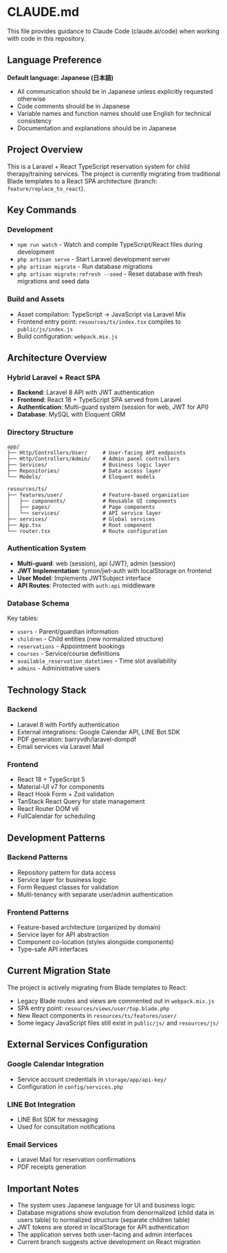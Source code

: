 # CLAUDE.md

This file provides guidance to Claude Code (claude.ai/code) when working with code in this repository.

## Language Preference

**Default language: Japanese (日本語)**
- All communication should be in Japanese unless explicitly requested otherwise
- Code comments should be in Japanese
- Variable names and function names should use English for technical consistency
- Documentation and explanations should be in Japanese

## Project Overview

This is a Laravel + React TypeScript reservation system for child therapy/training services. The project is currently migrating from traditional Blade templates to a React SPA architecture (branch: `feature/replace_to_react`).

## Key Commands

### Development
- `npm run watch` - Watch and compile TypeScript/React files during development
- `php artisan serve` - Start Laravel development server
- `php artisan migrate` - Run database migrations
- `php artisan migrate:refresh --seed` - Reset database with fresh migrations and seed data

### Build and Assets
- Asset compilation: TypeScript → JavaScript via Laravel Mix
- Frontend entry point: `resources/ts/index.tsx` compiles to `public/js/index.js`
- Build configuration: `webpack.mix.js`

## Architecture Overview

### Hybrid Laravel + React SPA
- **Backend**: Laravel 8 API with JWT authentication
- **Frontend**: React 18 + TypeScript SPA served from Laravel
- **Authentication**: Multi-guard system (session for web, JWT for API)
- **Database**: MySQL with Eloquent ORM

### Directory Structure
```
app/
├── Http/Controllers/User/     # User-facing API endpoints
├── Http/Controllers/Admin/    # Admin panel controllers
├── Services/                  # Business logic layer
├── Repositories/              # Data access layer
└── Models/                    # Eloquent models

resources/ts/
├── features/user/             # Feature-based organization
│   ├── components/            # Reusable UI components
│   ├── pages/                 # Page components
│   └── services/              # API service layer
├── services/                  # Global services
├── App.tsx                    # Root component
└── router.tsx                 # Route configuration
```

### Authentication System
- **Multi-guard**: web (session), api (JWT), admin (session)
- **JWT Implementation**: tymon/jwt-auth with localStorage on frontend
- **User Model**: Implements JWTSubject interface
- **API Routes**: Protected with `auth:api` middleware

### Database Schema
Key tables:
- `users` - Parent/guardian information
- `children` - Child entities (new normalized structure)
- `reservations` - Appointment bookings
- `courses` - Service/course definitions
- `available_reservation_datetimes` - Time slot availability
- `admins` - Administrative users

## Technology Stack

### Backend
- Laravel 8 with Fortify authentication
- External integrations: Google Calendar API, LINE Bot SDK
- PDF generation: barryvdh/laravel-dompdf
- Email services via Laravel Mail

### Frontend
- React 18 + TypeScript 5
- Material-UI v7 for components
- React Hook Form + Zod validation
- TanStack React Query for state management
- React Router DOM v6
- FullCalendar for scheduling

## Development Patterns

### Backend Patterns
- Repository pattern for data access
- Service layer for business logic
- Form Request classes for validation
- Multi-tenancy with separate user/admin authentication

### Frontend Patterns
- Feature-based architecture (organized by domain)
- Service layer for API abstraction
- Component co-location (styles alongside components)
- Type-safe API interfaces

## Current Migration State

The project is actively migrating from Blade templates to React:
- Legacy Blade routes and views are commented out in `webpack.mix.js`
- SPA entry point: `resources/views/user/top.blade.php`
- New React components in `resources/ts/features/user/`
- Some legacy JavaScript files still exist in `public/js/` and `resources/js/`

## External Services Configuration

### Google Calendar Integration
- Service account credentials in `storage/app/api-key/`
- Configuration in `config/services.php`

### LINE Bot Integration
- LINE Bot SDK for messaging
- Used for consultation notifications

### Email Services
- Laravel Mail for reservation confirmations
- PDF receipts generation

## Important Notes

- The system uses Japanese language for UI and business logic
- Database migrations show evolution from denormalized (child data in users table) to normalized structure (separate children table)
- JWT tokens are stored in localStorage for API authentication
- The application serves both user-facing and admin interfaces
- Current branch suggests active development on React migration